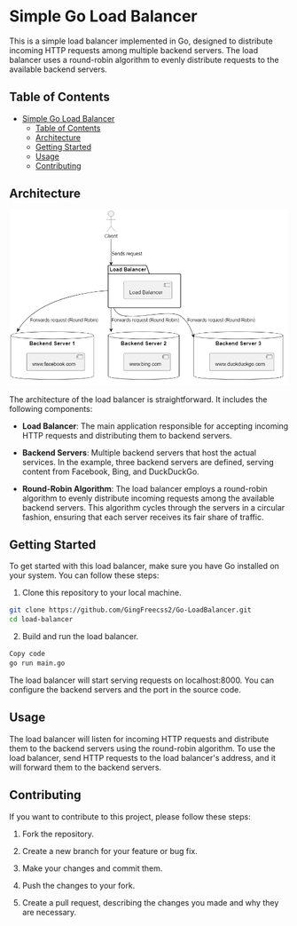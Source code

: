 # Simple Go Load Balancer

This is a simple load balancer implemented in Go, designed to distribute incoming HTTP requests among multiple backend servers. The load balancer uses a round-robin algorithm to evenly distribute requests to the available backend servers.

## Table of Contents
- [Simple Go Load Balancer](#simple-go-load-balancer)
  - [Table of Contents](#table-of-contents)
  - [Architecture](#architecture)
  - [Getting Started](#getting-started)
  - [Usage](#usage)
  - [Contributing](#contributing)

## Architecture

![Load Balancer Architecture](architecture.png)

The architecture of the load balancer is straightforward. It includes the following components:

- **Load Balancer**: The main application responsible for accepting incoming HTTP requests and distributing them to backend servers.

- **Backend Servers**: Multiple backend servers that host the actual services. In the example, three backend servers are defined, serving content from Facebook, Bing, and DuckDuckGo.

- **Round-Robin Algorithm**: The load balancer employs a round-robin algorithm to evenly distribute incoming requests among the available backend servers. This algorithm cycles through the servers in a circular fashion, ensuring that each server receives its fair share of traffic.

## Getting Started

To get started with this load balancer, make sure you have Go installed on your system. You can follow these steps:

1. Clone this repository to your local machine.

```bash
git clone https://github.com/GingFreecss2/Go-LoadBalancer.git
cd load-balancer
```

2. Build and run the load balancer.
``` bash
Copy code
go run main.go
```

The load balancer will start serving requests on localhost:8000. You can configure the backend servers and the port in the source code.

## Usage
The load balancer will listen for incoming HTTP requests and distribute them to the backend servers using the round-robin algorithm. To use the load balancer, send HTTP requests to the load balancer's address, and it will forward them to the backend servers.

## Contributing
If you want to contribute to this project, please follow these steps:

1. Fork the repository.

2. Create a new branch for your feature or bug fix.

3. Make your changes and commit them.

4. Push the changes to your fork.

5. Create a pull request, describing the changes you made and why they are necessary.